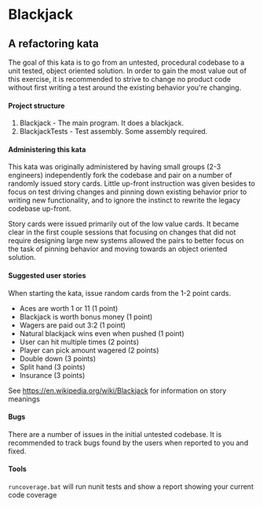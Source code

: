 # Blackjack

## A refactoring kata

The goal of this kata is to go from an untested, procedural codebase to a unit tested, object oriented solution. In order to gain the most value out of this exercise, it is recommended to strive to change no product code without first writing a test around the existing behavior you're changing.

#### Project structure
1. Blackjack - The main program. It does a blackjack.
2. BlackjackTests - Test assembly. Some assembly required.

#### Administering this kata

This kata was originally administered by having small groups (2-3 engineers) independently fork the codebase and pair on a number of randomly issued story cards. Little up-front instruction was given besides to focus on test driving changes and pinning down existing behavior prior to writing new functionality, and to ignore the instinct to rewrite the legacy codebase up-front.

Story cards were issued primarily out of the low value cards. It became clear in the first couple sessions that focusing on changes that did not require designing large new systems allowed the pairs to better focus on the task of pinning behavior and moving towards an object oriented solution.

#### Suggested user stories

When starting the kata, issue random cards from the 1-2 point cards.

* Aces are worth 1 or 11 (1 point)
* Blackjack is worth bonus money (1 point)
* Wagers are paid out 3:2 (1 point)
* Natural blackjack wins even when pushed (1 point)
* User can hit multiple times (2 points)
* Player can pick amount wagered (2 points)
* Double down (3 points)
* Split hand (3 points)
* Insurance (3 points)

See https://en.wikipedia.org/wiki/Blackjack for information on story meanings

#### Bugs

There are a number of issues in the initial untested codebase. It is recommended to track bugs found by the users when reported to you and fixed.

#### Tools
`runcoverage.bat` will run nunit tests and show a report showing your current code coverage

